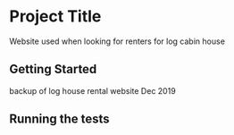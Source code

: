 # Project Title

Website used when looking for renters for log cabin house

## Getting Started

backup of log house rental website Dec 2019


## Running the tests

